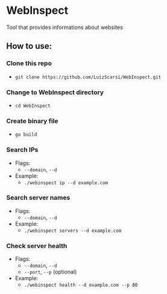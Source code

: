 # WebInspect
Tool that provides informations about websites

## How to use:
### Clone this repo
- `git clone https://github.com/LuizScarsi/WebInspect.git`
### Change to WebInspect directory
- `cd WebInspect`
### Create binary file
- `go build`
### Search IPs
- Flags: 
    - `--domain`, `--d`
- Example:
    - `./webinspect ip --d example.com`
### Search server names
- Flags: 
    - `--domain`, `--d`
- Example:
    - `./webinspect servers --d example.com`
### Check server health
- Flags:
    - `--domain`, `--d`
    - `--port`, `--p` (optional)
- Example:
    - `./webinspect health --d example.com --p 80`